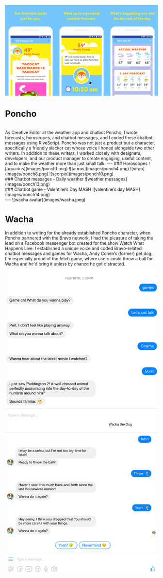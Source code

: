![poncho header](images/poncho_header.png)
# Poncho
<br />
As Creative Editor at the weather app and chatbot Poncho, I wrote forecasts, horoscopes, and chatbot messages, and I coded these chatbot messages using RiveScript. Poncho was not just a product but a character, specifically a friendly slacker cat whose voice I honed alongside two other writers. In addition to these writers, I worked closely with designers, developers, and our product manager to create engaging, useful content, and to make the weather more than just small talk. 
---
### Horoscopes
![aquarius](images/ponch1.png)
![taurus](images/ponch4.png)
![virgo](images/ponch8.png)
![scorpio](images/ponch10.png)
<br />
### Chatbot messages - Daily weather
![weather messages](images/ponch13.png)
<br />
### Chatbot game - Valentine’s Day MASH
![valentine’s day MASH](images/ponch14.png)
<br />
---
![wacha avatar](images/wacha.jpeg)

# Wacha
In addition to writing for the already established Poncho character, when Poncho partnered with the Bravo network, I had the pleasure of taking the lead on a Facebook messenger bot created for the show Watch What Happens Live. I established a unique voice and coded Bravo-related chatbot messages and games for Wacha, Andy Cohen’s (former) pet dog. I'm especially proud of the fetch game, where users could throw a ball for Wacha and he'd bring it unless by chance he got distracted.
![wacha message](images/ponch15.png)
![wacha fetch](images/ponch16.png)
